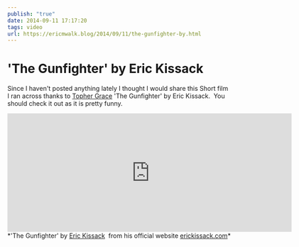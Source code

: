 ```yaml
---
publish: "true"
date: 2014-09-11 17:17:20
tags: video
url: https://ericmwalk.blog/2014/09/11/the-gunfighter-by.html
---
```


# 'The Gunfighter' by Eric Kissack

Since I haven't posted anything lately I thought I would share this Short film I ran across thanks to <a href="https://twitter.com/tophergrace">Topher Grace</a> 'The Gunfighter' by Eric Kissack.  You should check it out as it is pretty funny.

<iframe src="https://player.vimeo.com/video/79306807?h=23101bc304" width="640" height="267" frameborder="0" allow="autoplay; fullscreen; picture-in-picture" allowfullscreen></iframe>
*'The Gunfighter' by <a href="https://twitter.com/erickissack">Eric Kissack</a>  from his official website <a href="http://erickissack.com/">erickissack.com</a>*
